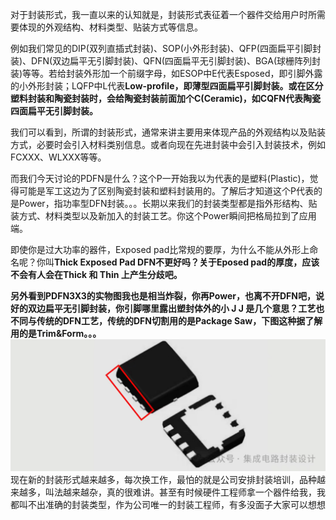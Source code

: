 
对于封装形式，我一直以来的认知就是，封装形式表征着一个器件交给用户时所需要体现的外观结构、材料类型、贴装方式等信息。

例如我们常见的DIP(双列直插式封装)、SOP(小外形封装)、QFP(四面扁平引脚封装)、DFN(双边扁平无引脚封装)、QFN(四面扁平无引脚封装)、BGA(球栅阵列封装)等等。若给封装外形加一个前缀字母，如ESOP中E代表Esposed，即引脚外露的小外形封装；LQFP中L代表**Low-profile，即薄型四面扁平引脚封装。或在区分塑料封装和陶瓷封装时，会给陶瓷封装前面加个C(Ceramic)，如CQFN代表陶瓷四面扁平无引脚封装。**

我们可以看到，所谓的封装形式，通常来讲主要用来体现产品的外观结构以及贴装方式，必要时会引入材料类别信息。或者向现在先进封装中会引入封装技术，例如FCXXX、WLXXX等等。

而我们今天讨论的PDFN是什么？这个P一开始我以为代表的是塑料(Plastic)，觉得可能是军工这边为了区别陶瓷封装和塑料封装用的。了解后才知道这个P代表的是Power，指功率型DFN封装。。。长期以来我们的封装类型都是指外形结构、贴装方式、材料类型以及新加入的封装工艺。你这个Power瞬间把格局拉到了应用端。

即使你是过大功率的器件，Exposed pad比常规的要厚，为什么不能从外形上命名呢？你叫**Thick Exposed Pad DFN不更好吗？关于Eposed pad的厚度，应该不会有人会在Thick 和 Thin 上产生分歧吧。**

**另外看到PDFN3X3的实物图我也是相当炸裂，你再Power，也离不开DFN吧，说好的双边扁平无引脚封装，你引脚哪里露出塑封体外的小 J J 是几个意思？工艺也不同与传统的DFN工艺，传统的DFN切割用的是Package Saw，下图这种据了解用的是Trim&Form。。。**
![](https://raw.githubusercontent.com/LeroyK111/pictureBed/master/20250415093822.png)
现在新的封装形式越来越多，每次换工作，最怕的就是公司安排封装培训，品种越来越多，叫法越来越杂，真的很难讲。甚至有时候硬件工程师拿一个器件给我，我都叫不出准确的封装类型，作为公司唯一的封装工程师，有多没面子大家可以想想


